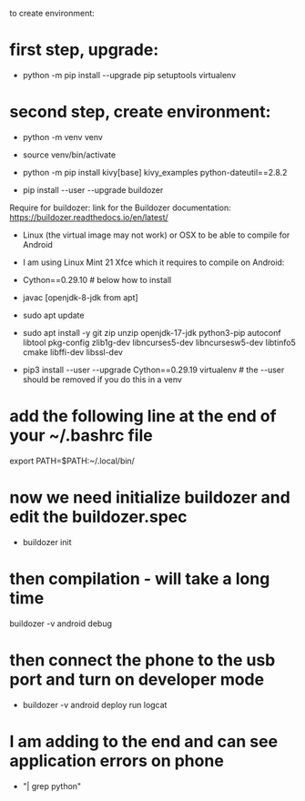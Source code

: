 to create environment:
# first step, upgrade:
* python -m pip install --upgrade pip setuptools virtualenv
# second step, create environment:
* python -m venv venv
* source venv/bin/activate
* python -m pip install kivy[base] kivy_examples python-dateutil==2.8.2

* pip install --user --upgrade buildozer

Require for buildozer:
link for the Buildozer documentation: https://buildozer.readthedocs.io/en/latest/
* Linux (the virtual image may not work) or OSX to be able to compile for Android
* I am using Linux Mint 21 Xfce which it requires to compile on Android:
* Cython==0.29.10  # below how to install
* javac [openjdk-8-jdk from apt]

* sudo apt update
* sudo apt install -y git zip unzip openjdk-17-jdk python3-pip autoconf libtool pkg-config zlib1g-dev
libncurses5-dev libncursesw5-dev libtinfo5 cmake libffi-dev libssl-dev

* pip3 install --user --upgrade Cython==0.29.19 virtualenv  # the --user should be removed if you do this in a venv

# add the following line at the end of your ~/.bashrc file
export PATH=$PATH:~/.local/bin/

# now we need initialize buildozer and edit the buildozer.spec
* buildozer init
# then compilation - will take a long time
buildozer -v android debug
# then connect the phone to the usb port and turn on developer mode
* buildozer -v android deploy run logcat
# I am adding to the end and can see application errors on phone
* "| grep python"

